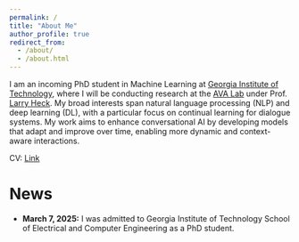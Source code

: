 ```yaml
---
permalink: /
title: "About Me"
author_profile: true
redirect_from: 
  - /about/
  - /about.html
---
```


I am an incoming PhD student in Machine Learning at [Georgia Institute of Technology](https://ece.gatech.edu/), where I will be conducting research at the [AVA Lab](https://larryheck.github.io/avalab/) under Prof. [Larry Heck](https://larryheck.github.io/). My broad interests span natural language processing (NLP) and deep learning (DL), with a particular focus on continual learning for dialogue systems. My work aims to enhance conversational AI by developing models that adapt and improve over time, enabling more dynamic and context-aware interactions.

CV: [Link](/files/CV.pdf)

News
======
- **March 7, 2025:** I was admitted to Georgia Institute of Technology School of Electrical and Computer Engineering as a PhD student.
